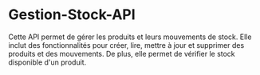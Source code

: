 # Gestion-Stock-API
Cette API permet de gérer les produits et leurs mouvements de stock. Elle inclut des fonctionnalités pour créer, lire, mettre à jour et supprimer des produits et des mouvements. De plus, elle permet de vérifier le stock disponible d'un produit. 
